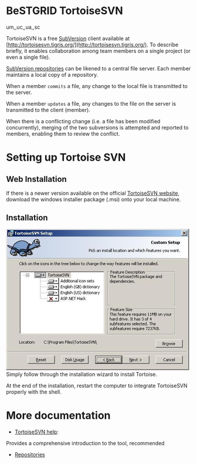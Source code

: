 # BeSTGRID TortoiseSVN

um,,uc,,ua,,sc

TortoiseSVN is a free [SubVersion](bestgrid-subversion-repository.md) client available at [http://tortoisesvn.tigris.org/](http://tortoisesvn.tigris.org/). To describe briefly, it enables collaboration among team members on a single project (or even a single file). 

[SubVersion repositories](bestgrid-subversion-repository.md) can be likened to a central file server. Each member maintains a local copy of a repository. 

When a member `commits` a file, any change to the local file is transmitted to the server. 

When a member `updates` a file, any changes to the file on the server is transmitted to the client (member). 

When there is a conflicting change (i.e. a file has been modified concurrently), merging of the two subversions is attempted and reported to members, enabling them to review the conflict.

# Setting up Tortoise SVN

## Web Installation

If there is a newer version available on the official [TortoiseSVN website](http://tortoisesvn.tigris.org), download the windows installer package (.msi) onto your local machine.

## Installation

![Tortoise1.JPG](./attachments/Tortoise1.JPG)
Simply follow through the installation wizard to install Tortoise.

At the end of the installation, restart the computer to integrate TortoiseSVN properly with the shell.

# More documentation

- [TortoiseSVN help](http://tortoisesvn.sourceforge.net/docs/release/TortoiseSVN_en/help-onepage.html):

Provides a comprehensive introduction to the tool, recommended
- [Repositories](bestgrid-subversion-repository.md)
